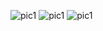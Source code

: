 ---
---


![pic1]({{site.url}}/assets/70.jpg)
![pic1]({{site.url}}/assets/71.jpg)
![pic1]({{site.url}}/assets/72.jpg)

